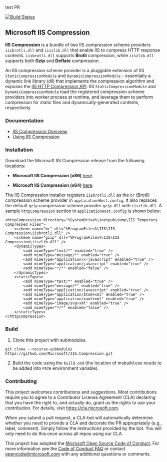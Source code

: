 test PR

[![Build Status](https://devdiv.visualstudio.com/DevDiv/_apis/build/status/IIS/IIS.Compression/IIS.Compression%20Test%20Sign%20(Yaml)?branchName=master)](https://devdiv.visualstudio.com/DevDiv/_build/latest?definitionId=11271&branchName=master)

Microsoft IIS Compression
--------------------------------

**IIS Compression** is a bundle of two IIS compression scheme providers `iisbrotli.dll` and `iiszlib.dll` that enable IIS to compress HTTP response contents. `iisbrotli.dll` supports **Brotli** compression, while `iiszlib.dll` supports both **Gzip** and **Deflate** compression.

An IIS compression scheme provider is a pluggable extension of IIS `StaticCompressionModule` and `DynamicCompressionModule` - essentially a dynamic link library (dll) that implements the compression algorithm and exposes the [IIS HTTP Compression API](https://msdn.microsoft.com/en-us/library/dd692872.aspx). IIS `StaticCompressionModule` and `DynamicCompressionModule` load the registered compression scheme providers into worker process at runtime, and leverage them to perform compression for static files and dynamically-generated contents, respectively.

### Documentation
- [IIS Compression Overview](https://docs.microsoft.com/iis/extensions/iis-compression/iis-compression-overview)
- [Using IIS Compression](https://docs.microsoft.com/iis/extensions/iis-compression/using-iis-compression)

### Installation

Download the Microsoft IIS Compression release from the following locations:

- **Microsoft IIS Compression (x86)** [here](https://download.microsoft.com/download/6/1/C/61CC0718-ED0E-4351-BC54-46495EBF5CC3/iiscompression_x86.msi).

- **Microsoft IIS Compression (x64)** [here](https://download.microsoft.com/download/6/1/C/61CC0718-ED0E-4351-BC54-46495EBF5CC3/iiscompression_amd64.msi).
    
The IIS Compression installer registers `iisbrotli.dll` as the `br` (Brotli) compression scheme provider in `applicationHost.config`. It also replaces the default `gzip` compression scheme provider `gzip.dll` with `iiszlib.dll`. A sample `httpCompression` section in `applicationHost.config` is shown below:

```
<httpCompression directory="%SystemDrive%\inetpub\temp\IIS Temporary Compressed Files">
    <scheme name="br" dll="%ProgramFiles%\IIS\IIS Compression\iisbrotli.dll" />
    <scheme name="gzip" dll="%ProgramFiles%\IIS\IIS Compression\iiszlib.dll" />
    <dynamicTypes>
        <add mimeType="text/*" enabled="true" />
        <add mimeType="message/*" enabled="true" />
        <add mimeType="application/x-javascript" enabled="true" />
        <add mimeType="application/javascript" enabled="true" />
        <add mimeType="*/*" enabled="false" />
    </dynamicTypes>
    <staticTypes>
        <add mimeType="text/*" enabled="true" />
        <add mimeType="message/*" enabled="true" />
        <add mimeType="application/javascript" enabled="true" />
        <add mimeType="application/atom+xml" enabled="true" />
        <add mimeType="application/xaml+xml" enabled="true" />
        <add mimeType="image/svg+xml" enabled="true" />
        <add mimeType="*/*" enabled="false" />
    </staticTypes>
</httpCompression>
```

### Build
1. Clone this project with submodules.
```
git clone --recurse-submodules https://github.com/Microsoft/IIS.Compression.git
```
2. Build the code using the `build.cmd` (the location of msbuild.exe needs to be added into `PATH` environment variable).

### Contributing

This project welcomes contributions and suggestions.  Most contributions require you to agree to a
Contributor License Agreement (CLA) declaring that you have the right to, and actually do, grant us
the rights to use your contribution. For details, visit https://cla.microsoft.com.

When you submit a pull request, a CLA-bot will automatically determine whether you need to provide
a CLA and decorate the PR appropriately (e.g., label, comment). Simply follow the instructions
provided by the bot. You will only need to do this once across all repos using our CLA.

This project has adopted the [Microsoft Open Source Code of Conduct](https://opensource.microsoft.com/codeofconduct/).
For more information see the [Code of Conduct FAQ](https://opensource.microsoft.com/codeofconduct/faq/) or
contact [opencode@microsoft.com](mailto:opencode@microsoft.com) with any additional questions or comments.
